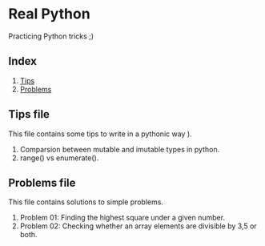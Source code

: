 # Real Python
Practicing Python tricks ;)
## Index
1. [Tips](#tips_file)
2. [Problems](#problems-file)
## Tips file
This file contains some tips to write in a pythonic way ).
1. Comparsion between mutable and imutable types in python.
2. range() vs enumerate().
## Problems file
This file contains solutions to simple problems.
1. Problem 01: Finding the highest square under a given number.
2. Problem 02: Checking whether an array elements are divisible by 3,5 or both.
